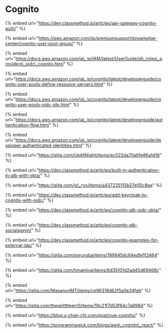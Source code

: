 # Cognito

{% embed url="https://dev.classmethod.jp/articles/api-gateway-cognito-auth/" %}

{% embed url="https://aws.amazon.com/jp/premiumsupport/knowledge-center/cognito-user-pool-group/" %}

{% embed url="https://docs.aws.amazon.com/ja\_jp/IAM/latest/UserGuide/id\_roles\_providers\_oidc\_cognito.html" %}

{% embed url="https://docs.aws.amazon.com/ja\_jp/cognito/latest/developerguide/cognito-user-pools-define-resource-servers.html" %}

{% embed url="https://docs.aws.amazon.com/ja\_jp/cognito/latest/developerguide/cognito-user-pools-oidc-idp.html" %}

{% embed url="https://docs.aws.amazon.com/ja\_jp/cognito/latest/developerguide/authentication-flow.html" %}

{% embed url="https://docs.aws.amazon.com/ja\_jp/cognito/latest/developerguide/developer-authenticated-identities.html" %}



{% embed url="https://qiita.com/UpAllNight/items/ec522da70a6fe86a1d16" %}





{% embed url="https://dev.classmethod.jp/articles/built-in-authentication-in-alb-with-okta/" %}

{% embed url="https://qiita.com/is\_ryo/items/a437225115b27e05c8ee" %}

{% embed url="https://dev.classmethod.jp/articles/add-keycloak-to-cognito-with-oidc/" %}

{% embed url="https://dev.classmethod.jp/articles/cognito-alb-oidc-okta/" %}

{% embed url="https://dev.classmethod.jp/articles/cognito-alb-socialsignin/" %}

{% embed url="https://dev.classmethod.jp/articles/cognito-examples-for-external-idp/" %}



{% embed url="https://qiita.com/poruruba/items/189945dc64edfe1f2464" %}

{% embed url="https://qiita.com/hmamiya/items/6d35101d2ad45d69468c" %}





{% embed url="https://qiita.com/MasanoriMT/items/ce96318d62f5a0e34feb" %}

{% embed url="https://qiita.com/ttwwiitttteerr0/items/19c21f7d53f64c7a9984" %}

{% embed url="https://blog.u-chan-chi.com/post/vue-cognito/" %}

{% embed url="https://programmagick.com/blogs/aws\_cognito\_react/" %}



